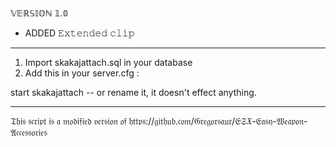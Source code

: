 𝕍𝔼ℝ𝕊𝕀𝕆ℕ 𝟙.𝟘

+ ADDED 𝙴𝚡𝚝𝚎𝚗𝚍𝚎𝚍 𝚌𝚕𝚒𝚙

---------------------------------------------------------------

1) Import skakajattach.sql in your database
2) Add this in your server.cfg :

start skakajattach  -- or rename it, it doesn't effect anything.

---------------------------------------------------------------

𝔗𝔥𝔦𝔰 𝔰𝔠𝔯𝔦𝔭𝔱 𝔦𝔰 𝔞 𝔪𝔬𝔡𝔦𝔣𝔦𝔢𝔡 𝔳𝔢𝔯𝔰𝔦𝔬𝔫 𝔬𝔣 𝔥𝔱𝔱𝔭𝔰://𝔤𝔦𝔱𝔥𝔲𝔟.𝔠𝔬𝔪/𝔊𝔯𝔢𝔤𝔬𝔯𝔰𝔞𝔲𝔯/𝔈𝔖𝔛-𝔈𝔞𝔰𝔶-𝔚𝔢𝔞𝔭𝔬𝔫-𝔄𝔠𝔠𝔢𝔰𝔰𝔬𝔯𝔦𝔢𝔰
